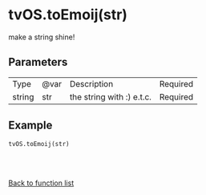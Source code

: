 # tvOS.toEmoij(str)

make a string shine!

## Parameters

<table><tr><td>Type</td><td>@var</td><td>Description</td><td>Required</td></tr><tr><td>string</td><td>str</td><td>the string with :) e.t.c.</td><td>Required</td></tr></table>

## Example

    tvOS.toEmoij(str)


<br><br>

[Back to function list](https://github.com/wdg/tvOS.js/wiki/tvOS.js-Function-list)